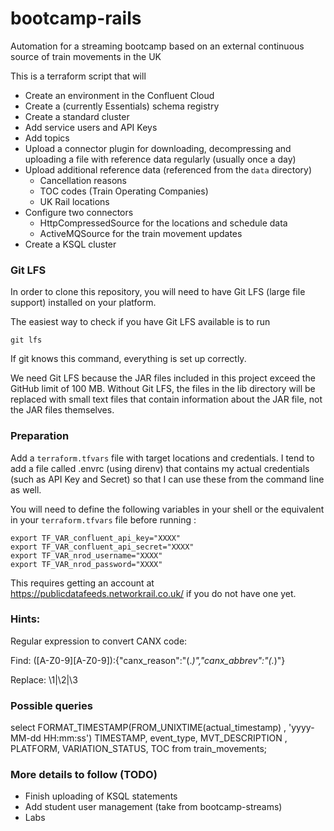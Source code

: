 # bootcamp-rails
Automation for a streaming bootcamp based on an external continuous source of train movements in the UK

This is a terraform script that will

- Create an environment in the Confluent Cloud
- Create a (currently Essentials) schema registry
- Create a standard cluster
- Add service users and API Keys
- Add topics
- Upload a connector plugin for downloading, decompressing and uploading a file with reference data regularly (usually once a day)
- Upload additional reference data (referenced from the `data` directory)
  - Cancellation reasons
  - TOC codes (Train Operating Companies)
  - UK Rail locations
- Configure two connectors
  - HttpCompressedSource for the locations and schedule data
  - ActiveMQSource for the train movement updates
- Create a KSQL cluster

### Git LFS

In order to clone this repository, you will need to have Git LFS (large file support) installed on your platform.

The easiest way to check if you have Git LFS available is to run

    git lfs

If git knows this command, everything is set up correctly.

We need Git LFS because the JAR files included in this project exceed the GitHub limit of 100 MB.
Without Git LFS, the files in the lib directory will be replaced with small text files that contain information
about the JAR file, not the JAR files themselves.

### Preparation

Add a `terraform.tfvars` file with target locations and credentials. 
I tend to add a file called .envrc (using direnv) that contains my actual credentials (such as API Key and Secret) so that I can use these from the command line as well.

You will need to define the following variables in your shell or the equivalent in your `terraform.tfvars` file before running :

    export TF_VAR_confluent_api_key="XXXX"
    export TF_VAR_confluent_api_secret="XXXX"
    export TF_VAR_nrod_username="XXXX"
    export TF_VAR_nrod_password="XXXX"

This requires getting an account at https://publicdatafeeds.networkrail.co.uk/ if you do not have one yet.

### Hints:

Regular expression to convert CANX code:

Find: ([A-Z0-9][A-Z0-9]):{"canx_reason":"(.*)","canx_abbrev":"(.*)"}

Replace: \1|\2|\3

### Possible queries

select FORMAT_TIMESTAMP(FROM_UNIXTIME(actual_timestamp) , 'yyyy-MM-dd HH:mm:ss') TIMESTAMP, event_type,  MVT_DESCRIPTION ,  PLATFORM, VARIATION_STATUS, TOC from train_movements;

### More details to follow (TODO)

- Finish uploading of KSQL statements
- Add student user management (take from bootcamp-streams)
- Labs
